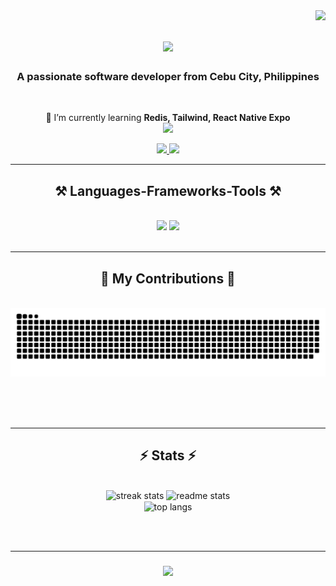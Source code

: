 <img align="right" src="https://visitor-badge.laobi.icu/badge?page_id=salesp07.salesp07" />

<h1 align="center">
    <img src="https://readme-typing-svg.demolab.com?font=Fira+Code&weight=700&size=30&pause=1000&vCenter=true&random=false&width=435&lines=Hi+There!%F0%9F%91%8B;I'm+John+Paul" />
</h1>

<h3 align="center">A passionate software developer from Cebu City, Philippines</h3>

<br/>

<div align="center">
 
 
 🌱 I’m currently learning **Redis, Tailwind, React Native Expo**
 <br/>
  <a href="https://johnpaulgadgets.lovestoblog.com">
    <img src="https://img.shields.io/badge/Gadget-Store-Store"/>
  </a>
 </div>
 
<div align="center"> 
  <a href="mailto:johnpaul.pausanosact2022@gmail.com">
    <img src="https://img.shields.io/badge/Gmail-333333?style=for-the-badge&logo=gmail&logoColor=red" />
  </a>
  <a href="https://johnpaul.lovestoblog.com" target="_blank">
     <img src="https://img.shields.io/badge/Portfolio-FF5722?style=for-the-badge&logo=todoist&logoColor=white" target="_blank" /> <!-- sqlite, safari, google-chrome are other good icon options -->
  </a>
</div>

 <hr/>
 
<h2 align="center">⚒️ Languages-Frameworks-Tools ⚒️</h2>
<br/>
<div align="center">
    <img src="https://skillicons.dev/icons?i=react,bootstrap,mui,html,css,vscode,github,figma,tailwind,git,r" />
    <img src="https://skillicons.dev/icons?i=nodejs,python,javascript,typescript,express,firebase,mongodb,c,java,nextjs,mysql,flask" /><br>
</div>

<br/>
<hr/>

<div align="center">
  <h2>🐍 My Contributions 🐍</h2>
  <br>
  <img alt="snake eating my contributions" src="https://raw.githubusercontent.com/salesp07/salesp07/output/github-contribution-grid-snake.svg" />
  
  <br/><br/><br/>
</div>

<hr/>

<h2 align="center">⚡ Stats ⚡</h2>
<br>
<div align=center>
  <img width=390 src="https://github-readme-streak-stats-salesp07.vercel.app/?user=salesp07&count_private=true&theme=react&border_radius=10" alt="streak stats"/>
  <img width=390 src="https://github-readme-stats-salesp07.vercel.app/api?username=salesp07&count_private=true&show_icons=true&theme=react&rank_icon=github&border_radius=10" alt="readme stats" />
  <br/>
  <img width=325 align="center" src="https://github-readme-stats-salesp07.vercel.app/api/top-langs/?username=salesp07&hide=HTML&langs_count=8&layout=compact&theme=react&border_radius=10&size_weight=0.5&count_weight=0.5&exclude_repo=github-readme-stats" alt="top langs" />
</div>

<br/><br/>
<hr/>

<h3 align="center">
    <img src="https://readme-typing-svg.demolab.com?font=Fira+Code&weight=700&size=20&pause=1000&vCenter=true&random=false&width=435&lines=Thanks+for+visiting!%E2%9C%8C%EF%B8%8F;Message+me+on+my+portfolio;I'm+always+down+to+collab%F0%9F%98%8E">
</h3>

<br/>
